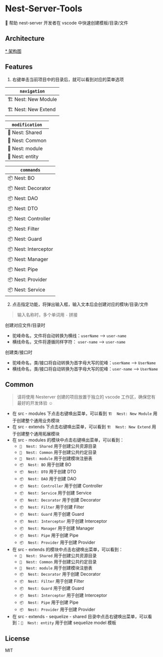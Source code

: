 # Nest-Server-Tools

🦁 帮助 nest-server 开发者在 vscode 中快速创建模板/目录/文件

## Architecture

[* 架构图](https://github.com/sophons-space/nest-server/blob/master/public/doc/architecture.md#%E6%9E%B6%E6%9E%84%E5%9B%BE)

## Features

1. 右键单击当前项目中的目录后，就可以看到对应的菜单选项

| `navigation` |
| --------------------------------|
| 🏗  Nest: New Module              |
| 🏗  Nest: New Extend              |

| `modification` |
| ------------------------------- |
| 📁  Nest: Shared                  |
| 📁  Nest: Common                  |
| 📄  Nest: module                  |
| 📄  Nest: entity                  |

| `commands` |
| -------------------------------- |
| 📦  Nest: BO                      |
| 📦  Nest: Decorator               |
| 📦  Nest: DAO                     |
| 📦  Nest: DTO                     |
| 📦  Nest: Controller              |
| 📦  Nest: Filter                  |
| 📦  Nest: Guard                   |
| 📦  Nest: Interceptor             |
| 📦  Nest: Manager                 |
| 📦  Nest: Pipe                    |
| 📦  Nest: Provider                |
| 📦  Nest: Service                 |

2. 点击指定功能，将弹出输入框，输入文本后会创建对应的模块/目录/文件

> 输入名称时，多个单词用 `-` 拼接

创建对应文件/目录时

- 驼峰命名，文件将自动转换为横线：`userName` --> `user-name`
- 横线命名，文件将遵循同样字符： `user-name` --> `user-name`

创建类/接口时

- 驼峰命名，类/接口将自动转换为首字母大写的驼峰：`userName` --> `UserName`
- 横线命名，类/接口将自动转换为首字母大写的驼峰：`user-name` --> `UserName`

## Common

> 请将使用 Nesterver 创建的项目放置于独立的 vscode 工作区，确保您有最好的开发体验 ☺️

- 在 src - modules 下点击右键唤出菜单，可以看到 `🏗  Nest: New Module` 用于创建整个通用业务模块
- 在 src - extends 下点击右键唤出菜单，可以看到 `🏗  Nest: New Extend` 用于创建整个通用拓展模块
- 在 src - modules 的模块中点击右键唤出菜单，可以看到：
  - `📁  Nest: Shared` 用于创建公共资源目录
  - `📁  Nest: Common` 用于创建公共约定目录
  - `📄  Nest: module` 用于创建模块注册表
  - `📦  Nest: BO`     用于创建 BO
  - `📦  Nest: DTO`    用于创建 DTO
  - `📦  Nest: DAO`    用于创建 DAO
  - `📦  Nest: Controller` 用于创建 Controller
  - `📦  Nest: Service` 用于创建 Service 
  - `📦  Nest: Decorator` 用于创建 Decorator
  - `📦  Nest: Filter` 用于创建 Filter
  - `📦  Nest: Guard` 用于创建 Guard
  - `📦  Nest: Interceptor` 用于创建 Interceptor
  - `📦  Nest: Manager` 用于创建 Manager    
  - `📦  Nest: Pipe` 用于创建 Pipe    
  - `📦  Nest: Provider` 用于创建 Provider
- 在 src - extends 的模块中点击右键唤出菜单，可以看到：
  - `📁  Nest: Shared` 用于创建公共资源目录
  - `📁  Nest: Common` 用于创建公共约定目录
  - `📄  Nest: module` 用于创建模块注册表
  - `📦  Nest: Decorator` 用于创建 Decorator
  - `📦  Nest: Filter` 用于创建 Filter
  - `📦  Nest: Guard` 用于创建 Guard
  - `📦  Nest: Interceptor` 用于创建 Interceptor
  - `📦  Nest: Pipe` 用于创建 Pipe    
  - `📦  Nest: Provider` 用于创建 Provider
- 在 src - extends - sequelize - shared 目录中点击右键唤出菜单，可以看到：`📄  Nest: entity` 用于创建 sequelize model 模板

## License

MIT
